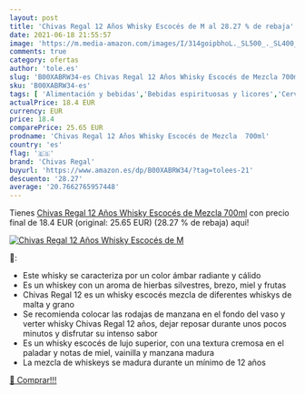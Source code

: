 ```yaml
---
layout: post
title: 'Chivas Regal 12 Años Whisky Escocés de M al 28.27 % de rebaja'
date: 2021-06-18 21:55:57
image: 'https://m.media-amazon.com/images/I/314goipbhoL._SL500_._SL400_.jpg'
comments: true
category: ofertas
author: 'tole.es'
slug: 'B00XABRW34-es Chivas Regal 12 Años Whisky Escocés de Mezcla 700ml'
sku: 'B00XABRW34-es'
tags: [ 'Alimentación y bebidas','Bebidas espirituosas y licores','Cervezas, vinos y licores','Whisky','chivas regal','whisky', ]
actualPrice: 18.4 EUR
currency: EUR
price: 18.4
comparePrice: 25.65 EUR
prodname: 'Chivas Regal 12 Años Whisky Escocés de Mezcla  700ml'
country: 'es'
flag: '🇪🇸'
brand: 'Chivas Regal'
buyurl: 'https://www.amazon.es/dp/B00XABRW34/?tag=tolees-21'
descuento: '28.27'
average: '20.7662765957448'
---
```


Tienes [Chivas Regal 12 Años Whisky Escocés de Mezcla  700ml](https://www.amazon.es/dp/B00XABRW34/?tag=tolees-21) con precio final de  18.4 EUR (original: 25.65 EUR) (28.27 %  de rebaja) aqui!

[![Chivas Regal 12 Años Whisky Escocés de M](https://m.media-amazon.com/images/I/314goipbhoL._SL500_._SL400_.jpg)](https://www.amazon.es/dp/B00XABRW34/?tag=tolees-21)

🔎:

- Este whisky se caracteriza por un color ámbar radiante y cálido
- Es un whiskey con un aroma de hierbas silvestres, brezo, miel y frutas
- Chivas Regal 12 es un whisky escocés mezcla de diferentes whiskys de malta y grano
- Se recomienda colocar las rodajas de manzana en el fondo del vaso y verter whisky Chivas Regal 12 años, dejar reposar durante unos pocos minutos y disfrutar su intenso sabor
- Es un whisky escocés de lujo superior, con una textura cremosa en el paladar y notas de miel, vainilla y manzana madura
- La mezcla de whiskeys se madura durante un mínimo de 12 años

[🛒 Comprar!!!](https://www.amazon.es/dp/B00XABRW34/?tag=tolees-21)
